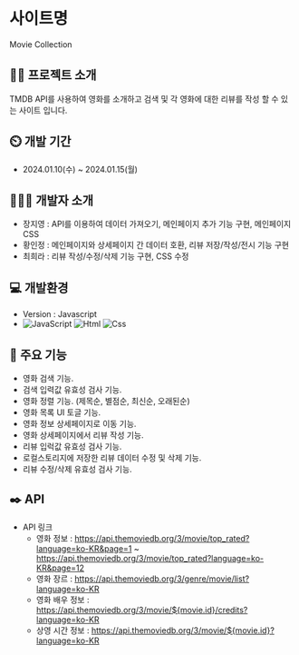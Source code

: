 # 사이트명
Movie Collection

## 👩‍💻 프로젝트 소개
TMDB API를 사용하여 영화를 소개하고 검색 및 각 영화에 대한 리뷰를 작성 할 수 있는 사이트 입니다.

## ⏲️ 개발 기간
- 2024.01.10(수) ~ 2024.01.15(월)


## 🧑‍🤝‍🧑 개발자 소개
- 장지영 : API를 이용하여 데이터 가져오기, 메인페이지 추가 기능 구현, 메인페이지 CSS
- 황인정 : 메인페이지와 상세페이지 간 데이터 호환, 리뷰 저장/작성/전시 기능 구현
- 최희라 : 리뷰 작성/수정/삭제 기능 구현, CSS 수정


## 💻 개발환경
- Version : Javascript
- <img alt="JavaScript" src ="https://img.shields.io/badge/JavaScriipt-F7DF1E.svg?&style=for-the-badge&logo=JavaScript&logoColor=black"/> <img alt="Html" src ="https://img.shields.io/badge/HTML-E34F26.svg?&style=for-the-badge&logo=HTML5&logoColor=white"/> <img alt="Css" src ="https://img.shields.io/badge/CSS-1572B6.svg?&style=for-the-badge&logo=CSS3&logoColor=white"/>


## 📌 주요 기능
- 영화 검색 기능.
- 검색 입력값 유효성 검사 기능.
- 영화 정렬 기능. (제목순, 별점순, 최신순, 오래된순)
- 영화 목록 UI 토글 기능.
- 영화 정보 상세페이지로 이동 기능.
- 영화 상세페이지에서 리뷰 작성 기능.
- 리뷰 입럭값 유효성 검사 기능.
- 로컬스토리지에 저장한 리뷰 데이터 수정 및 삭제 기능.
- 리뷰 수정/삭제 유효성 검사 기능.

## ✒️ API
- API 링크
    - 영화 정보 : https://api.themoviedb.org/3/movie/top_rated?language=ko-KR&page=1 ~ https://api.themoviedb.org/3/movie/top_rated?language=ko-KR&page=12
    - 영화 장르 : https://api.themoviedb.org/3/genre/movie/list?language=ko-KR
    - 영화 배우 정보 : https://api.themoviedb.org/3/movie/${movie.id}/credits?language=ko-KR
    - 상영 시간 정보 : https://api.themoviedb.org/3/movie/${movie.id}?language=ko-KR
